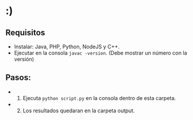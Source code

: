# :)

## Requisitos

* Instalar: Java, PHP, Python, NodeJS y C++.
* Ejecutar en la consola `javac -version`. (Debe mostrar un número con la versión)

## Pasos:

- 1. Ejecuta `python script.py` en la consola dentro de esta carpeta.
- 2. Los resultados quedaran en la carpeta output.
